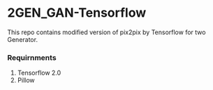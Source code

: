 # 2GEN_GAN-Tensorflow
This repo contains modified version of pix2pix by Tensorflow for two Generator.

### Requirnments
1. Tensorflow 2.0
2. Pillow
